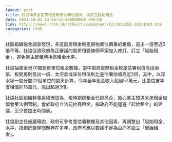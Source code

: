 ```yaml
---
layout: post
title: 社協稱多區劏房租金較差估署估值高　促訂立起始租金
date: 2021-10-03 13:08:53.000000000 +08:00
link: https://news.rthk.hk/rthk/ch/component/k2/1613281-20211003.htm
categories: rthk
---
```


社區組織協會調查發現，多區劏房租金較差餉物業估價署的租值，高出一倍至近5倍不等。社協促請政府為正審議的劏房租管條例草案加入修訂，訂立「起始租金」，避免業主起租時抬高租金水平。

社協抽查全港70間劏房單位租金數據，當中劏房實際租金較差估署租值高出兩倍、板間房則高出一倍、太空倉或床位租值則比差估署估值高近5倍。其中，以深水埗一間分間22個單位的劏房計算，今年全年租金收入超過57萬元，比差估署年度租值約15萬元，高出超過3倍。

社協社區組織幹事呂綺珊認為，現時劏房租金已經高企，擔心業主知道未來租金加幅會受法例管制，會於政府立法前抬高租金，指政府不能迴避「起始租金」的建議，至少要提出時間表。

社協副主任施麗珊說，政府可參考差估署數據及其他因素，再調整出「起始租金」水平，指劏房籠屋問題存在多年，政府不應以數據不足為由而不設立「起始租金」。
